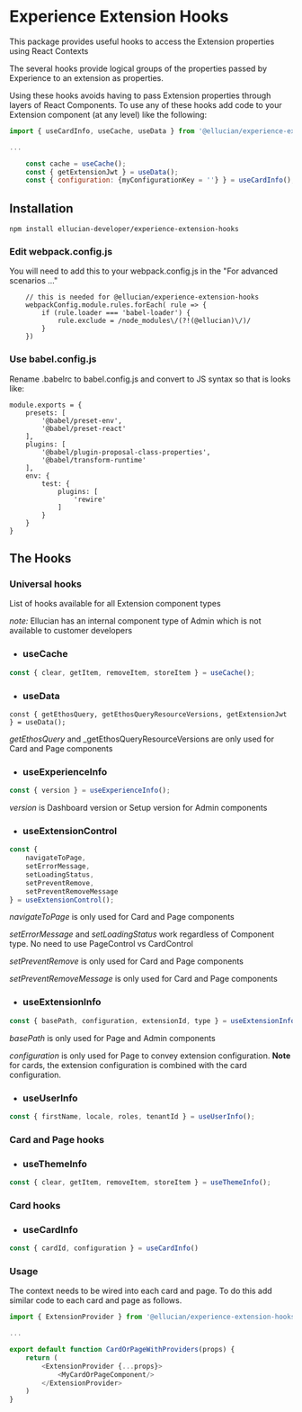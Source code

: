 # Experience Extension Hooks

This package provides useful hooks to access the Extension properties using React Contexts

The several hooks provide logical groups of the properties passed by Experience to an extension as properties.

Using these hooks avoids having to pass Extension properties through layers of React Components. To use any of these hooks add code to your Extension component (at any level) like the following:

```javascript
import { useCardInfo, useCache, useData } from '@ellucian/experience-extension-hooks';

...

    const cache = useCache();
    const { getExtensionJwt } = useData();
    const { configuration: {myConfigurationKey = ''} } = useCardInfo();
```

## Installation
`npm install ellucian-developer/experience-extension-hooks`

### Edit webpack.config.js

 You will need to add this to your webpack.config.js in the "For advanced scenarios ..."

```
    // this is needed for @ellucian/experience-extension-hooks
    webpackConfig.module.rules.forEach( rule => {
        if (rule.loader === 'babel-loader') {
            rule.exclude = /node_modules\/(?!(@ellucian)\/)/
        }
    })
```

### Use babel.config.js

Rename .babelrc to babel.config.js and convert to JS syntax so that is looks like:

```
module.exports = {
    presets: [
        '@babel/preset-env',
        '@babel/preset-react'
    ],
    plugins: [
        '@babel/plugin-proposal-class-properties',
        '@babel/transform-runtime'
    ],
    env: {
        test: {
            plugins: [
                'rewire'
            ]
        }
    }
}
```

## The Hooks
### Universal hooks

List of hooks available for all Extension component types

_note:_ Ellucian has an internal component type of Admin which is not available to customer developers

* ### useCache
```javascript
const { clear, getItem, removeItem, storeItem } = useCache();
```

* ### useData
`
const { getEthosQuery, getEthosQueryResourceVersions, getExtensionJwt } = useData();
`

_getEthosQuery_ and _getEthosQueryResourceVersions are only used for Card and Page components

* ### useExperienceInfo
```javascript
const { version } = useExperienceInfo();
```
_version_ is Dashboard version or Setup version for Admin components

* ### useExtensionControl
```javascript
const {
    navigateToPage,
    setErrorMessage,
    setLoadingStatus,
    setPreventRemove,
    setPreventRemoveMessage
} = useExtensionControl();
```
_navigateToPage_ is only used for Card and Page components

_setErrorMessage_ and _setLoadingStatus_ work regardless of Component type. No need to use PageControl vs CardControl

_setPreventRemove_ is only used for Card and Page components

_setPreventRemoveMessage_ is only used for Card and Page components

* ### useExtensionInfo
```javascript
const { basePath, configuration, extensionId, type } = useExtensionInfo();
```
_basePath_ is only used for Page and Admin components

_configuration_ is only used for Page to convey extension configuration. **Note** for cards, the extension configuration is combined with the card configuration.

* ### useUserInfo
```javascript
const { firstName, locale, roles, tenantId } = useUserInfo();
```

### Card and Page hooks
* ### useThemeInfo
```javascript
const { clear, getItem, removeItem, storeItem } = useThemeInfo();
```

### Card hooks
* ### useCardInfo
```javascript
const { cardId, configuration } = useCardInfo()
```

### Usage
The context needs to be wired into each card and page. To do this add similar code to each card and page as follows.

```javascript
import { ExtensionProvider } from '@ellucian/experience-extension-hooks';

...

export default function CardOrPageWithProviders(props) {
    return (
        <ExtensionProvider {...props}>
            <MyCardOrPageComponent/>
        </ExtensionProvider>
    )
}
```
